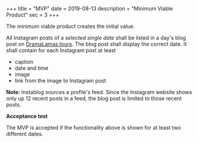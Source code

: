 +++
title = "MVP"
date = 2019-08-13
description = "Minimum Viable Product"
sec = 3
+++

The minimum viable product creates the initial value.

All Instagram posts of a *selected single date* shall be listed in a day's blog post on [DramaLamas.tours](//DramaLamas.tours). The blog post shall display the correct date. It shall contain for each Instagram post at least

* caption
* date and time
* image
* link from the image to Instagram post

**Note:** Instablog sources a profile's feed. Since the Instagram website shows only up 12 recent posts in a feed, the blog post is limited to those recent posts. 

**Acceptance test**

The MVP is accepted if the functionality above is shown for at least two different dates.
